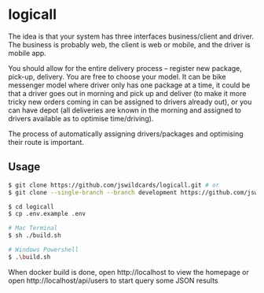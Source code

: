 # logicall

The idea is that your system has three interfaces business/client and driver. The business is probably web, the client is web or mobile, and the driver is mobile app.

You should allow for the entire delivery process – register new package, pick-up, delivery. You are free to choose your model. It can be bike messenger model where driver only has one package at a time, it could be that a driver goes out in morning and pick up and deliver (to make it more tricky new orders coming in can be assigned to drivers already out), or you can have depot (all deliveries are known in the morning and assigned to drivers available as to optimise time/driving).

The process of automatically assigning drivers/packages and optimising their route is important.

## Usage

```bash
$ git clone https://github.com/jswildcards/logicall.git # or
$ git clone --single-branch --branch development https://github.com/jswildcards/logicall.git

$ cd logicall
$ cp .env.example .env

# Mac Terminal
$ sh ./build.sh

# Windows Powershell
$ .\build.sh
```

When docker build is done, open http://localhost to view the homepage or open http://localhost/api/users to start query some JSON results
